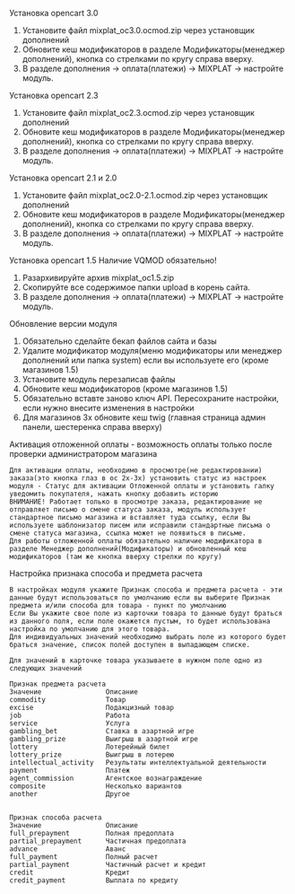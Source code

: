 Установка opencart 3.0
1) Установите файл mixplat_oc3.0.ocmod.zip через установщик дополнений
2) Обновите кеш модификаторов в разделе Модификаторы(менеджер дополнений), кнопка со стрелками по кругу справа вверху.
3) В разделе дополнения -> оплата(платежи) -> MIXPLAT -> настройте модуль.

Установка opencart 2.3
1) Установите файл mixplat_oc2.3.ocmod.zip через установщик дополнений
2) Обновите кеш модификаторов в разделе Модификаторы(менеджер дополнений), кнопка со стрелками по кругу справа вверху.
3) В разделе дополнения -> оплата(платежи) -> MIXPLAT -> настройте модуль.

Установка opencart 2.1 и 2.0
1) Установите файл mixplat_oc2.0-2.1.ocmod.zip через установщик дополнений
2) Обновите кеш модификаторов в разделе Модификаторы(менеджер дополнений), кнопка со стрелками по кругу справа вверху.
3) В разделе дополнения -> оплата(платежи) -> MIXPLAT -> настройте модуль.

Установка opencart 1.5
Наличие VQMOD обязательно!
1) Разархивируйте архив mixplat_oc1.5.zip
2) Скопируйте все содержимое папки upload в корень сайта.
3) В разделе дополнения -> оплата(платежи) -> MIXPLAT -> настройте модуль.

Обновление версии модуля

1) Обязательно сделайте бекап файлов сайта и базы
2) Удалите модификатор модуля(меню модификаторы или менеджер дополнений или папка system) если вы используете его (кроме магазинов 1.5)
3) Установите модуль перезаписав файлы
4) Обновите кеш модификаторов (кроме магазинов 1.5)
5) Обязательно вставте заново ключ API. Пересохраните настройки, если нужно внесите изменения в настройки
6) Для магазинов 3х обновите кеш twig (главная страница админ панели, шестеренка справа вверху)


Активация отложенной оплаты - возможность оплаты только после проверки администратором магазина

	Для активации оплаты, необходимо в просмотре(не редактировании) заказа(это кнопка глаз в oc 2х-3х) установить статус из настроек модуля - Статус для активации Отложенной оплаты и установить галку уведомить покупателя, нажать кнопку добавить историю
	ВНИМАНИЕ! Работает только в просмотре заказа, редактирование не отправляет письмо о смене статуса заказа, модуль использует стандартное письмо магазина и вставляет туда ссылку, если Вы используете шаблонизатор писем или исправили стандартные письма о смене статуса магазина, ссылка может не появиться в письме.
	Для работы отложенной оплаты обязательно наличие модификатора в разделе Менеджер дополнений(Модификаторы) и обновленный кеш модификаторов (там же кнопка вверху стрелки по кругу)


Настройка признака способа и предмета расчета

	В настройках модуля укажите Признак способа и предмета расчета - эти данные будут использоваться по умолчанию если вы выберите Признак предмета и/или способа для товара - пункт по умолчанию
	Если Вы укажите свое поле из карточки товара то данные будут браться из данного поля, если поле окажется пустым, то будет использована настройка по умолчанию для этого товара.
	Для индивидуальных значений необходимо выбрать поле из которого будет браться значение, список полей доступен в выпадающем списке.

	Для значений в карточке товара указываете в нужном поле одно из следующих значений

	Признак предмета расчета
	Значение				Описание
	commodity				Товар
	excise					Подакцизный товар
	job						Работа
	service					Услуга
	gambling_bet			Ставка в азартной игре
	gambling_prize			Выигрыш в азартной игре
	lottery					Лотерейный билет
	lottery_prize			Выигрыш в лотерею
	intellectual_activity	Результаты интеллектуальной деятельности
	payment					Платеж
	agent_commission		Агентское вознаграждение
	composite				Несколько вариантов
	another					Другое

	 
	Признак способа расчета
	Значение				Описание
	full_prepayment			Полная предоплата
	partial_prepayment		Частичная предоплата
	advance					Аванс
	full_payment			Полный расчет
	partial_payment			Частичный расчет и кредит
	credit					Кредит
	credit_payment			Выплата по кредиту